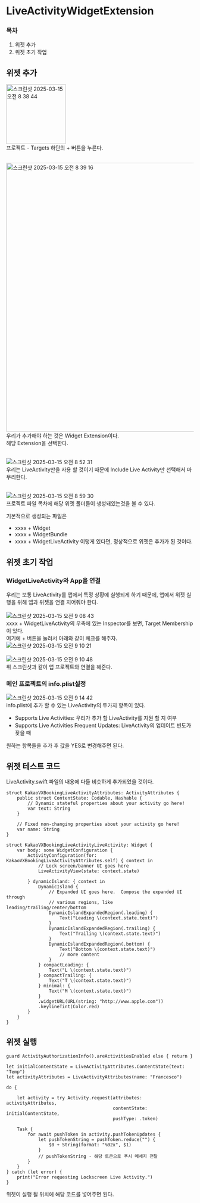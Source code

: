 # LiveActivityWidgetExtension
### 목차
1. 위젯 추가
2. 위젯 초기 작업


## 위젯 추가
<img width="160" alt="스크린샷 2025-03-15 오전 8 38 44" src="https://github.com/user-attachments/assets/31660501-8c12-422f-9afc-ebe94a489214" /><br/>
프로젝트 - Targets 하단의 + 버튼을 누른다.<br/><br/>

<img width="722" alt="스크린샷 2025-03-15 오전 8 39 16" src="https://github.com/user-attachments/assets/9e3a312e-912c-479f-8807-4a5d2e7b3ac8" /><br/>
우리가 추가해야 하는 것은 Widget Extension이다.  
해당 Extension을 선택한다.<br/><br/>

![스크린샷 2025-03-15 오전 8 52 31](https://github.com/user-attachments/assets/41fb89bc-ea08-4a05-a67a-675afdf2fd34)<br/>
우리는 LiveActivity만을 사용 할 것이기 때문에 Include Live Activity만 선택해서 마무리한다.<br/><br/>

![스크린샷 2025-03-15 오전 8 59 30](https://github.com/user-attachments/assets/cc7b6a31-87f3-4fe0-9b50-836b585f40a8)<br/>
프로젝트 파일 목차에 해당 위젯 폴더들이 생성돼있는것을 볼 수 있다.<br/>

기본적으로 생성되는 파일은
- xxxx + Widget
- xxxx + WidgetBundle
- xxxx + WidgetLiveActivity
이렇게 있다면, 정상적으로 위젯은 추가가 된 것이다.

## 위젯 초기 작업
### WidgetLiveActivity와 App을 연결
우리는 보통 LiveActivity를 앱에서 특정 상황에 실행되게 하기 때문에, 앱에서 위젯 실행을 위해 앱과 위젯을 연결 지어줘야 한다.<br/><br/>
![스크린샷 2025-03-15 오전 9 08 43](https://github.com/user-attachments/assets/9e4bb61d-1918-4e45-98d5-7716e2aed102)<br/>
xxxx + WidgetLiveActivity의 우측에 있는 Inspector를 보면, Target Membership이 있다.<br/>
여기에 + 버튼을 눌러서 아래와 같이 체크를 해주자.<br/>
![스크린샷 2025-03-15 오전 9 10 21](https://github.com/user-attachments/assets/335aa65b-8cab-402a-9f1f-8af768248a55)<br/><br/>
![스크린샷 2025-03-15 오전 9 10 48](https://github.com/user-attachments/assets/16ec4efa-e5e1-4f44-8801-493e5d0a4ac9)<br/>
위 스크린샷과 같이 앱 프로젝트와 연결을 해준다.<br/>

### 메인 프로젝트의 info.plist설정
![스크린샷 2025-03-15 오전 9 14 42](https://github.com/user-attachments/assets/1c607b59-ca09-44eb-b6cf-3ebb0319bddd)<br/>
info.plist에 추가 할 수 있는 LiveActivity의 두가지 항목이 있다.<br/>
- Supports Live Activities: 우리가 추가 할 LiveActivity를 지원 할 지 여부
- Supports Live Activities Frequent Updates: LiveActivity의 업데이트 빈도가 잦을 때

원하는 항목들을 추가 후 값을 YES로 변경해주면 된다.

## 위젯 테스트 코드
LiveActivity.swift 파일의 내용에 다들 비슷하게 추가되었을 것이다.
```
struct KakaoVXBookingLiveActivityAttributes: ActivityAttributes {
    public struct ContentState: Codable, Hashable {
        // Dynamic stateful properties about your activity go here!
        var text: String
    }

    // Fixed non-changing properties about your activity go here!
    var name: String
}

struct KakaoVXBookingLiveActivityLiveActivity: Widget {
    var body: some WidgetConfiguration {
        ActivityConfiguration(for: KakaoVXBookingLiveActivityAttributes.self) { context in
            // Lock screen/banner UI goes here
            LiveActivityView(state: context.state)

        } dynamicIsland: { context in
            DynamicIsland {
                // Expanded UI goes here.  Compose the expanded UI through
                // various regions, like leading/trailing/center/bottom
                DynamicIslandExpandedRegion(.leading) {
                    Text("Leading \(context.state.text)")
                }
                DynamicIslandExpandedRegion(.trailing) {
                    Text("Trailing \(context.state.text)")
                }
                DynamicIslandExpandedRegion(.bottom) {
                    Text("Bottom \(context.state.text)")
                    // more content
                }
            } compactLeading: {
                Text("L \(context.state.text)")
            } compactTrailing: {
                Text("T \(context.state.text)")
            } minimal: {
                Text("M \(context.state.text)")
            }
            .widgetURL(URL(string: "http://www.apple.com"))
            .keylineTint(Color.red)
        }
    }
}
```

## 위젯 실행
```
guard ActivityAuthorizationInfo().areActivitiesEnabled else { return }

let initialContentState = LiveActivityAttributes.ContentState(text: "Temp")
let activityAttributes = LiveActivityAttributes(name: "Francesco")

do {
    
    let activity = try Activity.request(attributes: activityAttributes,
                                        contentState: initialContentState,
                                        pushType: .token)
    
    Task {
        for await pushToken in activity.pushTokenUpdates {
            let pushTokenString = pushToken.reduce("") {
                $0 + String(format: "%02x", $1)
            }
            // pushTokenString - 해당 토큰으로 푸시 메세지 전달
        }
    }
} catch (let error) {
    print("Error requesting Lockscreen Live Activity.")
}
```
위젯이 실행 될 위치에 해당 코드를 넣어주면 된다.
